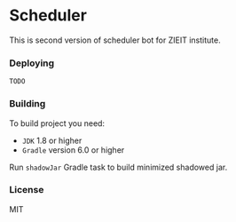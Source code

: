 # Scheduler

This is second version of scheduler bot for ZIEIT institute.

### Deploying

`TODO`

### Building

To build project you need:
- `JDK` 1.8 or higher
- `Gradle` version 6.0 or higher

Run `shadowJar` Gradle task to build minimized shadowed jar.

### License

MIT